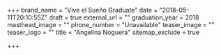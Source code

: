+++
brand_name = "Vive el Sueño Graduate"
date = "2018-05-11T20:10:55Z"
draft = true
external_url = ""
graduation_year = 2018
masthead_image = ""
phone_number = "Unavailable"
teaser_image = ""
teaser_logo = ""
title = "Angelina Noguera"
sitemap_exclude = true

+++
